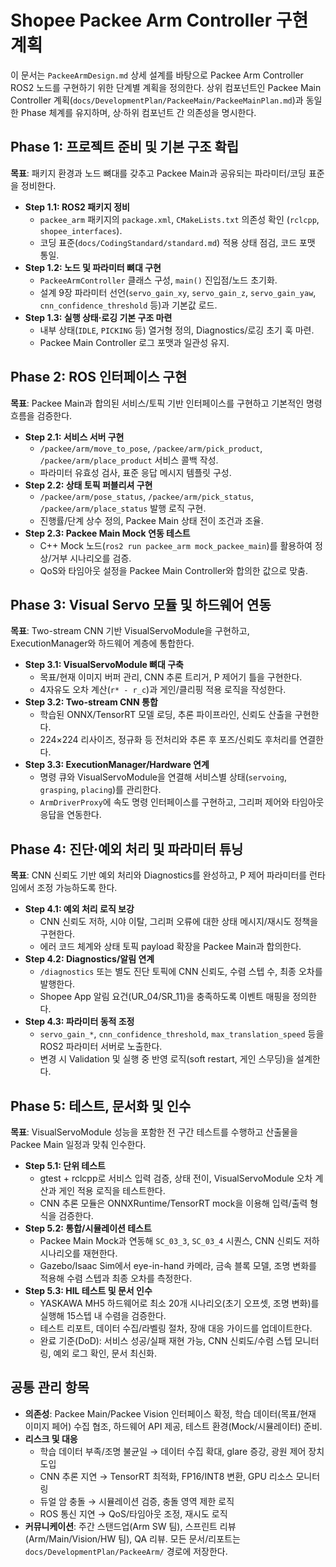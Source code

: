 # Shopee Packee Arm Controller 구현 계획

이 문서는 `PackeeArmDesign.md` 상세 설계를 바탕으로 Packee Arm Controller ROS2 노드를 구현하기 위한 단계별 계획을 정의한다. 상위 컴포넌트인 Packee Main Controller 계획(`docs/DevelopmentPlan/PackeeMain/PackeeMainPlan.md`)과 동일한 Phase 체계를 유지하며, 상·하위 컴포넌트 간 의존성을 명시한다.

## Phase 1: 프로젝트 준비 및 기본 구조 확립

**목표**: 패키지 환경과 노드 뼈대를 갖추고 Packee Main과 공유되는 파라미터/코딩 표준을 정비한다.

- **Step 1.1: ROS2 패키지 정비**
  - `packee_arm` 패키지의 `package.xml`, `CMakeLists.txt` 의존성 확인 (`rclcpp`, `shopee_interfaces`).
  - 코딩 표준(`docs/CodingStandard/standard.md`) 적용 상태 점검, 코드 포맷 통일.
- **Step 1.2: 노드 및 파라미터 뼈대 구현**
  - `PackeeArmController` 클래스 구성, `main()` 진입점/노드 초기화.
  - 설계 9장 파라미터 선언(`servo_gain_xy`, `servo_gain_z`, `servo_gain_yaw`, `cnn_confidence_threshold` 등)과 기본값 로드.
- **Step 1.3: 실행 상태·로깅 기본 구조 마련**
  - 내부 상태(`IDLE`, `PICKING` 등) 열거형 정의, Diagnostics/로깅 초기 훅 마련.
  - Packee Main Controller 로그 포맷과 일관성 유지.

## Phase 2: ROS 인터페이스 구현

**목표**: Packee Main과 합의된 서비스/토픽 기반 인터페이스를 구현하고 기본적인 명령 흐름을 검증한다.

- **Step 2.1: 서비스 서버 구현**
  - `/packee/arm/move_to_pose`, `/packee/arm/pick_product`, `/packee/arm/place_product` 서비스 콜백 작성.
  - 파라미터 유효성 검사, 표준 응답 메시지 템플릿 구성.
- **Step 2.2: 상태 토픽 퍼블리셔 구현**
  - `/packee/arm/pose_status`, `/packee/arm/pick_status`, `/packee/arm/place_status` 발행 로직 구현.
  - 진행률/단계 상수 정의, Packee Main 상태 전이 조건과 조율.
- **Step 2.3: Packee Main Mock 연동 테스트**
  - C++ Mock 노드(`ros2 run packee_arm mock_packee_main`)를 활용하여 정상/거부 시나리오를 검증.
  - QoS와 타임아웃 설정을 Packee Main Controller와 합의한 값으로 맞춤.

## Phase 3: Visual Servo 모듈 및 하드웨어 연동

**목표**: Two-stream CNN 기반 VisualServoModule을 구현하고, ExecutionManager와 하드웨어 계층에 통합한다.

- **Step 3.1: VisualServoModule 뼈대 구축**
  - 목표/현재 이미지 버퍼 관리, CNN 추론 트리거, P 제어기 틀을 구현한다.
  - 4자유도 오차 계산(`r* - r_c`)과 게인/클리핑 적용 로직을 작성한다.
- **Step 3.2: Two-stream CNN 통합**
  - 학습된 ONNX/TensorRT 모델 로딩, 추론 파이프라인, 신뢰도 산출을 구현한다.
  - 224×224 리사이즈, 정규화 등 전처리와 추론 후 포즈/신뢰도 후처리를 연결한다.
- **Step 3.3: ExecutionManager/Hardware 연계**
  - 명령 큐와 VisualServoModule을 연결해 서비스별 상태(`servoing`, `grasping`, `placing`)를 관리한다.
  - `ArmDriverProxy`에 속도 명령 인터페이스를 구현하고, 그리퍼 제어와 타임아웃 응답을 연동한다.

## Phase 4: 진단·예외 처리 및 파라미터 튜닝

**목표**: CNN 신뢰도 기반 예외 처리와 Diagnostics를 완성하고, P 제어 파라미터를 런타임에서 조정 가능하도록 한다.

- **Step 4.1: 예외 처리 로직 보강**
  - CNN 신뢰도 저하, 시야 이탈, 그리퍼 오류에 대한 상태 메시지/재시도 정책을 구현한다.
  - 에러 코드 체계와 상태 토픽 payload 확장을 Packee Main과 합의한다.
- **Step 4.2: Diagnostics/알림 연계**
  - `/diagnostics` 또는 별도 진단 토픽에 CNN 신뢰도, 수렴 스텝 수, 최종 오차를 발행한다.
  - Shopee App 알림 요건(UR_04/SR_11)을 충족하도록 이벤트 매핑을 정의한다.
- **Step 4.3: 파라미터 동적 조정**
  - `servo_gain_*`, `cnn_confidence_threshold`, `max_translation_speed` 등을 ROS2 파라미터 서버로 노출한다.
  - 변경 시 Validation 및 실행 중 반영 로직(soft restart, 게인 스무딩)을 설계한다.

## Phase 5: 테스트, 문서화 및 인수

**목표**: VisualServoModule 성능을 포함한 전 구간 테스트를 수행하고 산출물을 Packee Main 일정과 맞춰 인수한다.

- **Step 5.1: 단위 테스트**
  - gtest + rclcpp로 서비스 입력 검증, 상태 전이, VisualServoModule 오차 계산과 게인 적용 로직을 테스트한다.
  - CNN 추론 모듈은 ONNXRuntime/TensorRT mock을 이용해 입력/출력 형식을 검증한다.
- **Step 5.2: 통합/시뮬레이션 테스트**
  - Packee Main Mock과 연동해 `SC_03_3`, `SC_03_4` 시퀀스, CNN 신뢰도 저하 시나리오를 재현한다.
  - Gazebo/Isaac Sim에서 eye-in-hand 카메라, 금속 블록 모델, 조명 변화를 적용해 수렴 스텝과 최종 오차를 측정한다.
- **Step 5.3: HIL 테스트 및 문서 인수**
  - YASKAWA MH5 하드웨어로 최소 20개 시나리오(초기 오프셋, 조명 변화)를 실행해 15스텝 내 수렴을 검증한다.
  - 테스트 리포트, 데이터 수집/라벨링 절차, 장애 대응 가이드를 업데이트한다.
  - 완료 기준(DoD): 서비스 성공/실패 재현 가능, CNN 신뢰도/수렴 스텝 모니터링, 예외 로그 확인, 문서 최신화.

## 공통 관리 항목
- **의존성**: Packee Main/Packee Vision 인터페이스 확정, 학습 데이터(목표/현재 이미지 페어) 수집 협조, 하드웨어 API 제공, 테스트 환경(Mock/시뮬레이터) 준비.
- **리스크 및 대응**  
  - 학습 데이터 부족/조명 불균일 → 데이터 수집 확대, glare 증강, 광원 제어 장치 도입  
  - CNN 추론 지연 → TensorRT 최적화, FP16/INT8 변환, GPU 리소스 모니터링  
  - 듀얼 암 충돌 → 시뮬레이션 검증, 충돌 영역 제한 로직  
  - ROS 통신 지연 → QoS/타임아웃 조정, 재시도 로직  
- **커뮤니케이션**: 주간 스탠드업(Arm SW 팀), 스프린트 리뷰(Arm/Main/Vision/HW 팀), QA 리뷰. 모든 문서/리포트는 `docs/DevelopmentPlan/PackeeArm/` 경로에 저장한다.
